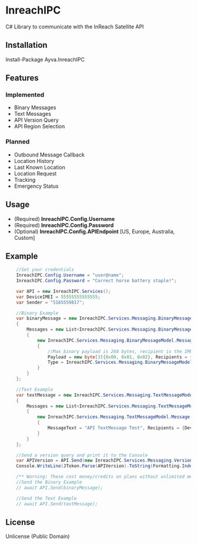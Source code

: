 # InreachIPC
C# Library to communicate with the InReach Satellite API

## Installation
Install-Package Ayva.InreachIPC

## Features
### Implemented
* Binary Messages
* Text Messages
* API Version Query
* API Region Selection
### Planned
* Outbound Message Callback
* Location History
* Last Known Location
* Location Request
* Tracking
* Emergency Status

## Usage
* (Required) **InreachIPC.Config.Username**
* (Required) **InreachIPC.Config.Password**
* (Optional) **InreachIPC.Config.APIEndpoint** [US, Europe, Australia, Custom]

## Example
```C#
    //Set your credentials
    InreachIPC.Config.Username = "user@name";
    InreachIPC.Config.Password = "Correct horse battery staple!";

    var API = new InreachIPC.Services();
    var DeviceIMEI = 55555555555555;
    var Sender = "5165559817";

    //Binary Example
    var binaryMessage = new InreachIPC.Services.Messaging.BinaryMessageModel()
    {
        Messages = new List<InreachIPC.Services.Messaging.BinaryMessageModel.Message>()
        {
            new InreachIPC.Services.Messaging.BinaryMessageModel.Message()
            {
                //Max binary payload is 268 bytes, recipient is the IMEI
                Payload = new byte[3]{0x00, 0x01, 0x02}, Recipients = {DeviceIMEI},
                Type = InreachIPC.Services.Messaging.BinaryMessageModel.Message.BinaryTypeModel.Generic
            }
        }
    };

    //Text Example
    var textMessage = new InreachIPC.Services.Messaging.TextMessageModel()
    {
        Messages = new List<InreachIPC.Services.Messaging.TextMessageModel.Message>()
        {
            new InreachIPC.Services.Messaging.TextMessageModel.Message()
            {
                MessageText = "API TextMessage Test", Recipients = {DeviceIMEI}, Sender = Sender, Timestamp = DateTime.UtcNow
            }
        }
    };

    //Send a version query and print it to the Console
    var APIVersion = API.Send(new InreachIPC.Services.Messaging.VersionModel()).Result.Content.ReadAsStringAsync().Result;
    Console.WriteLine(JToken.Parse(APIVersion).ToString(Formatting.Indented));

    /** Warning: These cost money/credits on plans without unlimited messaging **/
    //Send the Binary Example
    // await API.Send(binaryMessage);

    //Send the Text Example
    // await API.Send(textMessage);
```

## License
Unlicense (Public Domain)